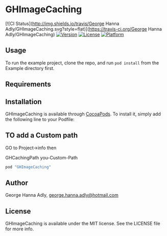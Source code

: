 # GHImageCaching

[![CI Status](http://img.shields.io/travis/George Hanna Adly/GHImageCaching.svg?style=flat)](https://travis-ci.org/George Hanna Adly/GHImageCaching)
[![Version](https://img.shields.io/cocoapods/v/GHImageCaching.svg?style=flat)](http://cocoapods.org/pods/GHImageCaching)
[![License](https://img.shields.io/cocoapods/l/GHImageCaching.svg?style=flat)](http://cocoapods.org/pods/GHImageCaching)
[![Platform](https://img.shields.io/cocoapods/p/GHImageCaching.svg?style=flat)](http://cocoapods.org/pods/GHImageCaching)

## Usage

To run the example project, clone the repo, and run `pod install` from the Example directory first.

## Requirements

## Installation

GHImageCaching is available through [CocoaPods](http://cocoapods.org). To install
it, simply add the following line to your Podfile:

## TO add a Custom path

GO to Project->info then 

<key>GHCachingPath</key>
<string>you-Custom-Path</string>

```ruby
pod "GHImageCaching"
```

## Author

George Hanna Adly, george.hanna.adly@hotmail.com

## License

GHImageCaching is available under the MIT license. See the LICENSE file for more info.
